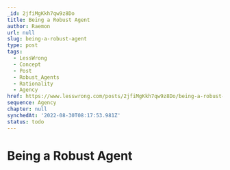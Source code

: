 ```yaml
---
_id: 2jfiMgKkh7qw9z8Do
title: Being a Robust Agent
author: Raemon
url: null
slug: being-a-robust-agent
type: post
tags:
  - LessWrong
  - Concept
  - Post
  - Robust_Agents
  - Rationality
  - Agency
href: https://www.lesswrong.com/posts/2jfiMgKkh7qw9z8Do/being-a-robust-agent
sequence: Agency
chapter: null
synchedAt: '2022-08-30T08:17:53.981Z'
status: todo
---
```


# Being a Robust Agent

